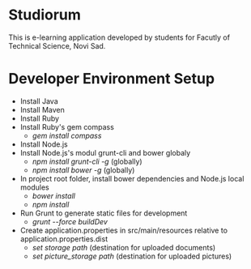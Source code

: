 # Studiorum
This is e-learning application developed by students for Facutly of Technical Science, Novi Sad.

# Developer Environment Setup
- Install Java
- Install Maven
- Install Ruby
- Install Ruby's gem compass
  - *gem install compass*
- Install Node.js
- Install Node.js's modul grunt-cli and bower globaly
  - *npm install grunt-cli  -g* (globally)
  - *npm install bower -g* (globally)
- In project root folder, install bower dependencies and Node.js local modules
  - *bower install*
  - *npm install* 
- Run Grunt to generate static files for development
  - *grunt --force buildDev*
- Create application.properties in src/main/resources relative to application.properties.dist
  - *set storage path* (destination for uploaded documents)
  - *set picture_storage path* (destination for uploaded pictures)